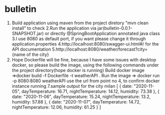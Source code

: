 # bulletin
1. Build application using maven from the project diretory "mvn clean install" to check 
2.Run the application via jar(bulletin-0.0.1-SNAPSHOT.jar) or  directly @SpringBootApplication annotated java class
3.I use 8080 as default port, if you want please change it through application.properties 
4.http://localhost:8080/swagger-ui.html#/ for the API documentation 
5.http://localhost:8080/weather/forecast?city={name of the city}
6. Hope Dockerfile will be fine, because I have some issues with desktop docker, so please build the image, 
using the following commands under the project directory(hope docker is running)
Build docker image  =>docker build -f Dockerfile -t weatherAPI .
Run the image => docker run -p 8080:8080 weatherAPI
use the url from point no 4, to confirm docker instance running
7.sample output for the city milan
[
{
date: "2020-11-05",
dayTemperature: 16.71,
nightTemperature: 14.12,
humidity: 73.38
},
{
date: "2020-11-06",
dayTemperature: 15.24,
nightTemperature: 13.2,
humidity: 57.88
},
{
date: "2020-11-07",
dayTemperature: 14.72,
nightTemperature: 12.06,
humidity: 61.25
}
]
